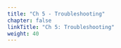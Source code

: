 ```yaml
---
title: "Ch 5 - Troubleshooting"
chapter: false
linkTitle: "Ch 5: Troubleshooting"
weight: 40
---
```


